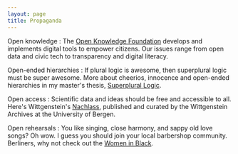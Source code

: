 ```yaml
---
layout: page
title: Propaganda
---
```


Open knowledge
: The [Open Knowledge Foundation](https://okfn.de) develops and implements digital tools to empower citizens. Our issues range from open data and civic tech to transparency and digital literacy.

Open-ended hierarchies
: If plural logic is awesome, then superplural logic must be super awesome. More about cheerios, innocence and open-ended hierarchies in my master's thesis, [Superplural Logic](https://www.illc.uva.nl/Research/Publications/Reports/MoL-2015-23.text.pdf).

Open access
: Scientific data and ideas should be free and accessible to all. Here's Wittgenstein's [Nachlass](http://www.wittgensteinsource.org), published and curated by the Wittgenstein Archives at the University of Bergen.

<!-- Open relationships
: Here are some resources for opening up your romantic and non-romantic relationships. -->

Open rehearsals
: You like singing, close harmony, and sappy old love songs? Oh wow. I guess you should join your local barbershop community. Berliners, why not check out the [Women in Black](http://womeninblack.de/).
